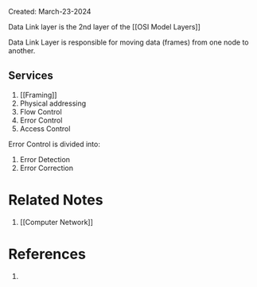 Created: March-23-2024

Data Link layer is the 2nd layer of the [[OSI Model Layers]]

Data Link Layer is responsible for moving data (frames) from one node to another.
## Services

1. [[Framing]]
2. Physical addressing
3. Flow Control
4. Error Control
5. Access Control

Error Control is divided into:

1. Error Detection
2. Error Correction

# Related Notes

1. [[Computer Network]]
# References

1. 